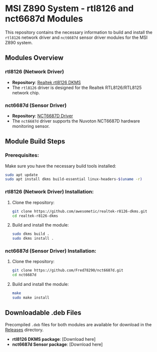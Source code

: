 # MSI Z890 System - rtl8126 and nct6687d Modules

This repository contains the necessary information to build and install the `rtl8126` network driver and `nct6687d` sensor driver modules for the MSI Z890 system.

## Modules Overview

### rtl8126 (Network Driver)
- **Repository**: [Realtek rtl8126 DKMS](https://github.com/awesometic/realtek-r8126-dkms)
- The `rtl8126` driver is designed for the Realtek RTL8126/RTL8125 network chip.

### nct6687d (Sensor Driver)
- **Repository**: [NCT6687D Driver](https://github.com/Fred78290/nct6687d)
- The `nct6687d` driver supports the Nuvoton NCT6687D hardware monitoring sensor.

## Module Build Steps

### Prerequisites:
Make sure you have the necessary build tools installed:
```bash
sudo apt update
sudo apt install dkms build-essential linux-headers-$(uname -r)
```

### rtl8126 (Network Driver) Installation:
1. Clone the repository:
    ```bash
    git clone https://github.com/awesometic/realtek-r8126-dkms.git
    cd realtek-r8126-dkms
    ```
2. Build and install the module:
    ```bash
    sudo dkms build .
    sudo dkms install .
    ```

### nct6687d (Sensor Driver) Installation:
1. Clone the repository:
    ```bash
    git clone https://github.com/Fred78290/nct6687d.git
    cd nct6687d
    ```
2. Build and install the module:
    ```bash
    make
    sudo make install
    ```

## Downloadable .deb Files

Precompiled `.deb` files for both modules are available for download in the [Releases](https://github.com/foonerd/z890/hardware/releases) directory.

- **rtl8126 DKMS package**: [Download here]
- **nct6687d Sensor package**: [Download here]
